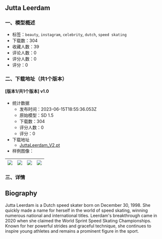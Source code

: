 ## Jutta Leerdam
### 一、模型概述

- 标签：`beauty`, `instagram`, `celebrity`, `dutch`, `speed skating`
- 下载数：304
- 收藏人数：39
- 评论人数：0
- 评分人数：0
- 评分：0

### 二、下载地址（共1个版本）

#### [版本1/共1个版本] v1.0

- 统计数据
  - 发布时间：2023-06-15T18:55:36.053Z
  - 原始模型：SD 1.5
  - 下载数：304
  - 评分人数：0
  - 评分：0
- 下载地址
  - [JuttaLeerdam_V2.pt](https://civitai.com/api/download/models/96782)
- 样例图像：

| <img src="https://image.civitai.com/xG1nkqKTMzGDvpLrqFT7WA/e586bf6e-c36e-4736-944f-54e2a83c73af/width=450/1157852.jpeg" /> | <img src="https://image.civitai.com/xG1nkqKTMzGDvpLrqFT7WA/007602d2-aab2-41d7-991d-193016d7ea04/width=450/1158137.jpeg" /> | <img src="https://image.civitai.com/xG1nkqKTMzGDvpLrqFT7WA/6c7d25ab-5e4e-489b-aac5-84779799a01a/width=450/1158087.jpeg" /> | <img src="https://image.civitai.com/xG1nkqKTMzGDvpLrqFT7WA/bd3afb6b-e29f-423b-a907-da30bc5af078/width=450/1158052.jpeg" /> |
| ---- | ---- | ---- | ---- |


### 三、详情
<h2 id="heading-43">Biography</h2><p>Jutta Leerdam is a Dutch speed skater born on December 30, 1998. She quickly made a name for herself in the world of speed skating, winning numerous national and international titles. Leerdam's breakthrough came in 2020 when she claimed the World Sprint Speed Skating Championships. Known for her powerful strides and graceful technique, she continues to inspire young athletes and remains a prominent figure in the sport.</p>